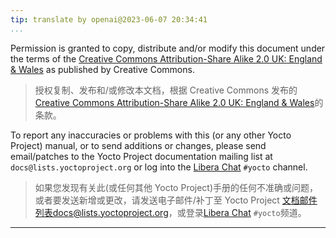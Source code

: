 ```yaml
---
tip: translate by openai@2023-06-07 20:34:41
...
```


Permission is granted to copy, distribute and/or modify this document under the terms of the [Creative Commons Attribution-Share Alike 2.0 UK: England & Wales](https://creativecommons.org/licenses/by-sa/2.0/uk/) as published by Creative Commons.

> 授权复制、发布和/或修改本文档，根据 Creative Commons 发布的[Creative Commons Attribution-Share Alike 2.0 UK: England & Wales](https://creativecommons.org/licenses/by-sa/2.0/uk/)的条款。

To report any inaccuracies or problems with this (or any other Yocto Project) manual, or to send additions or changes, please send email/patches to the Yocto Project documentation mailing list at `docs@lists.yoctoproject.org` or log into the [Libera Chat](https://libera.chat/) `#yocto` channel.

> 如果您发现有关此(或任何其他 Yocto Project)手册的任何不准确或问题，或者要发送新增或更改，请发送电子邮件/补丁至 Yocto Project 文档邮件列表docs@lists.yoctoproject.org，或登录[Libera Chat](https://libera.chat/) `#yocto`频道。
---
